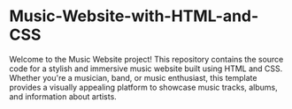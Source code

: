 # Music-Website-with-HTML-and-CSS
Welcome to the Music Website project! This repository contains the source code for a stylish and immersive music website built using HTML and CSS. Whether you're a musician, band, or music enthusiast, this template provides a visually appealing platform to showcase music tracks, albums, and information about artists.
